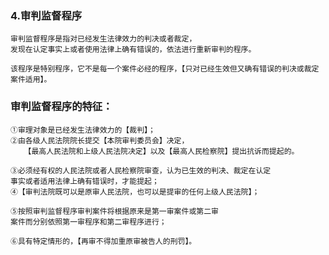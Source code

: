 ### 4.审判监督程序
    审判监督程序是指对已经发生法律效力的判决或者裁定，
    发现在认定事实上或者使用法律上确有错误的，依法进行重新审判的程序。
    
    该程序是特别程序，它不是每一个案件必经的程序，【只对已经生效但又确有错误的判决或裁定案件适用】。

### 审判监督程序的特征：
    ①审理对象是已经发生法律效力的【裁判】；
    ②由各级人民法院院长提交【本院审判委员会】决定，
       【最高人民法院和上级人民法院决定】以及【最高人民检察院】提出抗诉而提起的。
       
    ③必须经有权的人民法院或者人民检察院审查，认为已生效的判决、裁定在认定
    事实或者适用法律上确有错误时，才能提起；
    ④【审判法院既可以是原审人民法院，也可以是提审的任何上级人民法院】；
    
    ⑤按照审判监督程序审判案件将根据原来是第一审案件或第二审
    案件而分别依照第一审程序和第二审程序进行；
    
    ⑥具有特定情形的，【再审不得加重原审被告人的刑罚】。